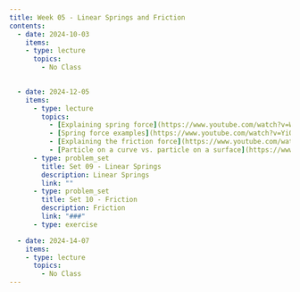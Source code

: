 ```yaml
---
title: Week 05 - Linear Springs and Friction
contents:
  - date: 2024-10-03
    items:
    - type: lecture
      topics:
        - No Class
  

  - date: 2024-12-05
    items:
      - type: lecture
        topics:
          - [Explaining spring force](https://www.youtube.com/watch?v=WtTDHW2JUVY)
          - [Spring force examples](https://www.youtube.com/watch?v=YiOZregJx9w)
          - [Explaining the friction force](https://www.youtube.com/watch?v=_fvCFtpL3c8)
          - [Particle on a curve vs. particle on a surface](https://www.youtube.com/watch?v=XNdP7Nk850s)
      - type: problem_set
        title: Set 09 - Linear Springs
        description: Linear Springs
        link: ""
      - type: problem_set
        title: Set 10 - Friction
        description: Friction
        link: "###"
      - type: exercise

  - date: 2024-14-07
    items:
    - type: lecture
      topics:
        - No Class
---
```

